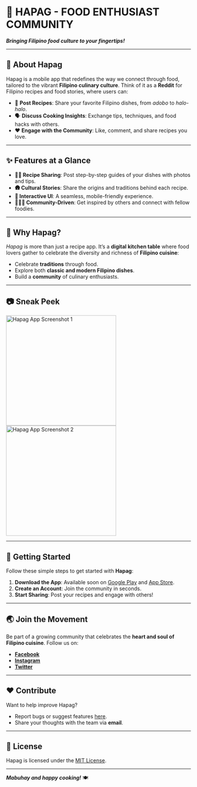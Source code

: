 # 🍴 HAPAG - FOOD ENTHUSIAST COMMUNITY

**_Bringing Filipino food culture to your fingertips!_**

---

## 📖 About Hapag
Hapag is a mobile app that redefines the way we connect through food, tailored to the vibrant **Filipino culinary culture**. Think of it as a **Reddit** for Filipino recipes and food stories, where users can:

- 📜 **Post Recipes**: Share your favorite Filipino dishes, from _adobo_ to _halo-halo_.  
- 🗣️ **Discuss Cooking Insights**: Exchange tips, techniques, and food hacks with others.  
- ❤️ **Engage with the Community**: Like, comment, and share recipes you love.  

---

## ✨ Features at a Glance

- **👩‍🍳 Recipe Sharing**: Post step-by-step guides of your dishes with photos and tips.  
- **🛖 Cultural Stories**: Share the origins and traditions behind each recipe.  
- **📱 Interactive UI**: A seamless, mobile-friendly experience.  
- **🧑‍🤝‍🧑 Community-Driven**: Get inspired by others and connect with fellow foodies.  

---

## 🌟 Why Hapag?
_Hapag_ is more than just a recipe app. It’s a **digital kitchen table** where food lovers gather to celebrate the diversity and richness of **Filipino cuisine**:

- Celebrate **traditions** through food.  
- Explore both **classic and modern Filipino dishes**.  
- Build a **community** of culinary enthusiasts.  

---

## 📷 Sneak Peek
<img src="https://i.imgur.com/s8POQW9.jpg" alt="Hapag App Screenshot 1" width="300"/>
<img src="https://i.imgur.com/nuJG5ID.jpg" alt="Hapag App Screenshot 2" width="300"/>

---

## 🚀 Getting Started
Follow these simple steps to get started with **Hapag**:

1. **Download the App**: Available soon on [Google Play](#) and [App Store](#).  
2. **Create an Account**: Join the community in seconds.  
3. **Start Sharing**: Post your recipes and engage with others!  

---

## 🌏 Join the Movement
Be part of a growing community that celebrates the **heart and soul of Filipino cuisine**. Follow us on:  

- **[Facebook](#)**  
- **[Instagram](#)**  
- **[Twitter](#)**  

---

## ❤️ Contribute
Want to help improve Hapag?  

- Report bugs or suggest features [here](#).  
- Share your thoughts with the team via **email**.  

---

## 📄 License
Hapag is licensed under the [MIT License](LICENSE).

---

**_Mabuhay and happy cooking!_** 🍽️
